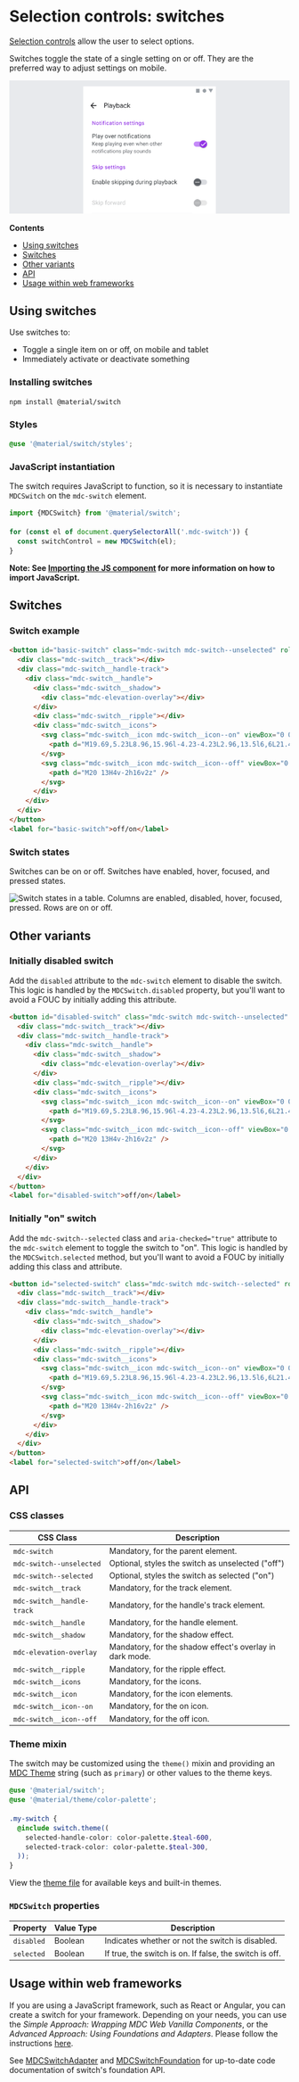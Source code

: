 <!--docs:
title: "Switches"
layout: detail
section: components
iconId: switch
path: /catalog/input-controls/switches/
-->

# Selection controls: switches

[Selection controls](https://material.io/components/selection-controls#usage)
allow the user to select options.

Switches toggle the state of a single setting on or off. They are the preferred
way to adjust settings on mobile.

![Switch hero example for menu options](images/switch-hero.png)

**Contents**

*   [Using switches](#using-switches)
*   [Switches](#switches)
*   [Other variants](#other-variants)
*   [API](#api)
*   [Usage within web frameworks](#usage-within-web-frameworks)

## Using switches

Use switches to:

*   Toggle a single item on or off, on mobile and tablet
*   Immediately activate or deactivate something

### Installing switches

```
npm install @material/switch
```

### Styles

```scss
@use '@material/switch/styles';
```

### JavaScript instantiation

The switch requires JavaScript to function, so it is necessary to instantiate
`MDCSwitch` on the `mdc-switch` element.

```js
import {MDCSwitch} from '@material/switch';

for (const el of document.querySelectorAll('.mdc-switch')) {
  const switchControl = new MDCSwitch(el);
}
```

**Note: See [Importing the JS component](../../docs/importing-js.md) for more
information on how to import JavaScript.**

## Switches

### Switch example

```html
<button id="basic-switch" class="mdc-switch mdc-switch--unselected" role="switch" aria-checked="false">
  <div class="mdc-switch__track"></div>
  <div class="mdc-switch__handle-track">
    <div class="mdc-switch__handle">
      <div class="mdc-switch__shadow">
        <div class="mdc-elevation-overlay"></div>
      </div>
      <div class="mdc-switch__ripple"></div>
      <div class="mdc-switch__icons">
        <svg class="mdc-switch__icon mdc-switch__icon--on" viewBox="0 0 24 24">
          <path d="M19.69,5.23L8.96,15.96l-4.23-4.23L2.96,13.5l6,6L21.46,7L19.69,5.23z" />
        </svg>
        <svg class="mdc-switch__icon mdc-switch__icon--off" viewBox="0 0 24 24">
          <path d="M20 13H4v-2h16v2z" />
        </svg>
      </div>
    </div>
  </div>
</button>
<label for="basic-switch">off/on</label>
```

### Switch states

Switches can be on or off. Switches have enabled, hover, focused, and pressed
states.

![Switch states in a table. Columns are enabled, disabled, hover, focused,
pressed. Rows are on or off.](images/switch-states.png)

## Other variants

### Initially disabled switch

Add the `disabled` attribute to the `mdc-switch` element to disable the switch.
This logic is handled by the `MDCSwitch.disabled` property, but you'll want to
avoid a FOUC by initially adding this attribute.

```html
<button id="disabled-switch" class="mdc-switch mdc-switch--unselected" role="switch" aria-checked="false" disabled>
  <div class="mdc-switch__track"></div>
  <div class="mdc-switch__handle-track">
    <div class="mdc-switch__handle">
      <div class="mdc-switch__shadow">
        <div class="mdc-elevation-overlay"></div>
      </div>
      <div class="mdc-switch__ripple"></div>
      <div class="mdc-switch__icons">
        <svg class="mdc-switch__icon mdc-switch__icon--on" viewBox="0 0 24 24">
          <path d="M19.69,5.23L8.96,15.96l-4.23-4.23L2.96,13.5l6,6L21.46,7L19.69,5.23z" />
        </svg>
        <svg class="mdc-switch__icon mdc-switch__icon--off" viewBox="0 0 24 24">
          <path d="M20 13H4v-2h16v2z" />
        </svg>
      </div>
    </div>
  </div>
</button>
<label for="disabled-switch">off/on</label>
```

### Initially "on" switch

Add the `mdc-switch--selected` class and `aria-checked="true"` attribute to the
`mdc-switch` element to toggle the switch to "on". This logic is handled by the
`MDCSwitch.selected` method, but you'll want to avoid a FOUC by initially adding
this class and attribute.

```html
<button id="selected-switch" class="mdc-switch mdc-switch--selected" role="switch" aria-checked="true">
  <div class="mdc-switch__track"></div>
  <div class="mdc-switch__handle-track">
    <div class="mdc-switch__handle">
      <div class="mdc-switch__shadow">
        <div class="mdc-elevation-overlay"></div>
      </div>
      <div class="mdc-switch__ripple"></div>
      <div class="mdc-switch__icons">
        <svg class="mdc-switch__icon mdc-switch__icon--on" viewBox="0 0 24 24">
          <path d="M19.69,5.23L8.96,15.96l-4.23-4.23L2.96,13.5l6,6L21.46,7L19.69,5.23z" />
        </svg>
        <svg class="mdc-switch__icon mdc-switch__icon--off" viewBox="0 0 24 24">
          <path d="M20 13H4v-2h16v2z" />
        </svg>
      </div>
    </div>
  </div>
</button>
<label for="selected-switch">off/on</label>
```

## API

### CSS classes

| CSS Class                  | Description                                    |
| -------------------------- | ---------------------------------------------- |
| `mdc-switch`               | Mandatory, for the parent element.             |
| `mdc-switch--unselected`   | Optional, styles the switch as unselected ("off") |
| `mdc-switch--selected`     | Optional, styles the switch as selected ("on") |
| `mdc-switch__track`        | Mandatory, for the track element.              |
| `mdc-switch__handle-track` | Mandatory, for the handle's track element.     |
| `mdc-switch__handle`       | Mandatory, for the handle element.             |
| `mdc-switch__shadow`       | Mandatory, for the shadow effect.              |
| `mdc-elevation-overlay`    | Mandatory, for the shadow effect's overlay in dark mode. |
| `mdc-switch__ripple`       | Mandatory, for the ripple effect.              |
| `mdc-switch__icons`        | Mandatory, for the icons.                      |
| `mdc-switch__icon`         | Mandatory, for the icon elements.              |
| `mdc-switch__icon--on`     | Mandatory, for the on icon.                    |
| `mdc-switch__icon--off`    | Mandatory, for the off icon.                   |

### Theme mixin

The switch may be customized using the `theme()` mixin and providing an
[MDC Theme](../mdc-theme) string (such as `primary`) or other values to the
theme keys.

```scss
@use '@material/switch';
@use '@material/theme/color-palette';

.my-switch {
  @include switch.theme((
    selected-handle-color: color-palette.$teal-600,
    selected-track-color: color-palette.$teal-300,
  ));
}
```

View the [theme file](_switch-theme.scss) for available keys and built-in
themes.

### `MDCSwitch` properties

| Property   | Value Type | Description                                        |
| ---------- | ---------- | -------------------------------------------------- |
| `disabled` | Boolean    | Indicates whether or not the switch is disabled.   |
| `selected` | Boolean    | If true, the switch is on. If false, the switch is off. |

## Usage within web frameworks

If you are using a JavaScript framework, such as React or Angular, you can
create a switch for your framework. Depending on your needs, you can use the
_Simple Approach: Wrapping MDC Web Vanilla Components_, or the _Advanced
Approach: Using Foundations and Adapters_. Please follow the instructions
[here](../../docs/integrating-into-frameworks.md).

See [MDCSwitchAdapter](./adapter.ts) and [MDCSwitchFoundation](./foundation.ts)
for up-to-date code documentation of switch's foundation API.

